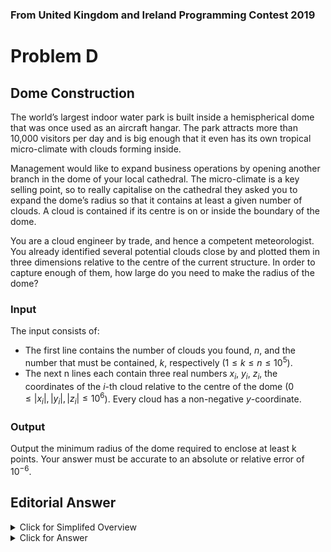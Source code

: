 ### From United Kingdom and Ireland Programming Contest 2019

# Problem D

## Dome Construction

The world’s largest indoor water park is built inside a hemispherical dome that was once used as an aircraft hangar. The park attracts more than 10,000 visitors per day and is big enough that it even has its own tropical micro-climate with clouds forming inside.

Management would like to expand business operations by opening another branch in the dome of your local cathedral. The micro-climate is a key selling point, so to really capitalise on the cathedral they asked you to expand the dome’s radius so that it contains at least a given number of clouds. A cloud is contained if its centre is on or inside the boundary of the dome.

You are a cloud engineer by trade, and hence a competent meteorologist. You already identified several potential clouds close by and plotted them in three dimensions relative to the centre of the current structure. In order to capture enough of them, how large do you need to make the radius of the dome?

### Input

The input consists of:
- The first line contains the number of clouds you found, $n$, and the number that must be contained, $k$, respectively ($1 \leq k \leq n \leq 10^5$).
- The next n lines each contain three real numbers $x_i$, $y_i$, $z_i$, the coordinates of the $i$-th cloud relative to the centre of the dome ($0 ≤ |x_i|, |y_i|, |z_i| ≤ 10^6$). Every cloud has a non-negative $y$-coordinate.

### Output

Output the minimum radius of the dome required to enclose at least k points. Your answer must be accurate to an absolute or relative error of $10^{−6}$.

## Editorial Answer

<details>
    <summary>Click for Simplifed Overview</summary>
    <ul>
        <li>There are some points in 3D space</li>
        <li>We have a dome sited at the origin</li>
        <li>How big do we have to make the dome to capture K or more of the points?</li>
    </ul>
</details>

<details>
    <summary>Click for Answer</summary>
    <b>Techniques</b>
    <ul>
        <li>Sorting</li>
        <li>Geometry</li>
    </ul>
    <b>Algorithm</b>
    <ul>
        <li>The actual positions of the points don’t matter, just how far they are from the origin. Map the points to hypot(x,y,z) or hypot(hypot(x,y),z) if your programming language doesn’t take 3 arguments.</li>
        <li>
            Now sort them. This will put the closest K distances as the first K elements of the array!
            <ul>
                <li>So now you can just print the Kth element.</li>
            </ul>
        </li>
        <li>Or: binary search on the answer (a very versatile algorithm) and count how many points match to decide to go lower/higher.</li>
    </ul>
</details>